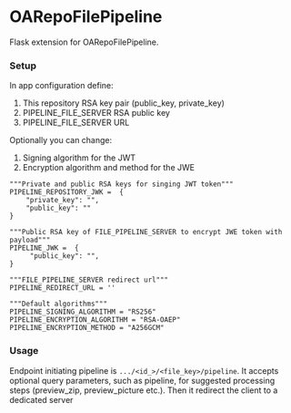 # OARepoFilePipeline

Flask extension for OARepoFilePipeline. 

### Setup

In app configuration define:

1) This repository RSA key pair (public_key, private_key)
2) PIPELINE_FILE_SERVER RSA public key
3) PIPELINE_FILE_SERVER URL

Optionally you can change:
1) Signing algorithm for the JWT
2) Encryption algorithm and method for the JWE
```
"""Private and public RSA keys for singing JWT token"""
PIPELINE_REPOSITORY_JWK =  {
    "private_key": "",
    "public_key": ""
}

"""Public RSA key of FILE_PIPELINE_SERVER to encrypt JWE token with payload"""
PIPELINE_JWK =  {
     "public_key": "",
}

"""FILE_PIPELINE_SERVER redirect url"""
PIPELINE_REDIRECT_URL = ''

"""Default algorithms"""
PIPELINE_SIGNING_ALGORITHM = "RS256"
PIPELINE_ENCRYPTION_ALGORITHM = "RSA-OAEP"
PIPELINE_ENCRYPTION_METHOD = "A256GCM"
```

### Usage

Endpoint initiating pipeline is `.../<id_>/<file_key>/pipeline`. It accepts optional query parameters, such as pipeline, 
for suggested processing steps (preview_zip, preview_picture etc.). Then it redirect the client to a dedicated server 